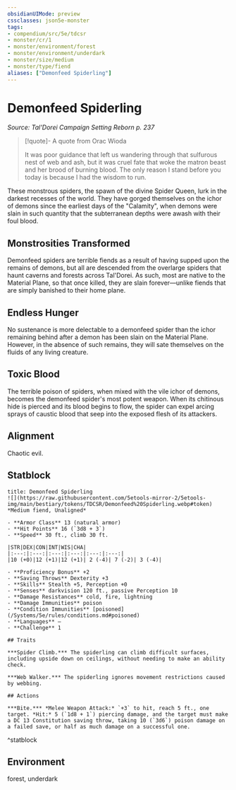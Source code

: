 ```yaml
---
obsidianUIMode: preview
cssclasses: json5e-monster
tags:
- compendium/src/5e/tdcsr
- monster/cr/1
- monster/environment/forest
- monster/environment/underdark
- monster/size/medium
- monster/type/fiend
aliases: ["Demonfeed Spiderling"]
---
```

# Demonfeed Spiderling
*Source: Tal'Dorei Campaign Setting Reborn p. 237*  

> [!quote]- A quote from Orac Wioda  
> 
> It was poor guidance that left us wandering through that sulfurous nest of web and ash, but it was cruel fate that woke the matron beast and her brood of burning blood. The only reason I stand before you today is because I had the wisdom to run.

These monstrous spiders, the spawn of the divine Spider Queen, lurk in the darkest recesses of the world. They have gorged themselves on the ichor of demons since the earliest days of the "Calamity", when demons were slain in such quantity that the subterranean depths were awash with their foul blood.

## Monstrosities Transformed

Demonfeed spiders are terrible fiends as a result of having supped upon the remains of demons, but all are descended from the overlarge spiders that haunt caverns and forests across Tal'Dorei. As such, most are native to the Material Plane, so that once killed, they are slain forever—unlike fiends that are simply banished to their home plane.

## Endless Hunger

No sustenance is more delectable to a demonfeed spider than the ichor remaining behind after a demon has been slain on the Material Plane. However, in the absence of such remains, they will sate themselves on the fluids of any living creature.

## Toxic Blood

The terrible poison of spiders, when mixed with the vile ichor of demons, becomes the demonfeed spider's most potent weapon. When its chitinous hide is pierced and its blood begins to flow, the spider can expel arcing sprays of caustic blood that seep into the exposed flesh of its attackers.

## Alignment

Chaotic evil.

## Statblock

```ad-statblock
title: Demonfeed Spiderling
![](https://raw.githubusercontent.com/5etools-mirror-2/5etools-img/main/bestiary/tokens/TDCSR/Demonfeed%20Spiderling.webp#token)
*Medium fiend, Unaligned*

- **Armor Class** 13 (natural armor)
- **Hit Points** 16 (`3d8 + 3`)
- **Speed** 30 ft., climb 30 ft.

|STR|DEX|CON|INT|WIS|CHA|
|:---:|:---:|:---:|:---:|:---:|:---:|
|10 (+0)|12 (+1)|12 (+1)| 2 (-4)| 7 (-2)| 3 (-4)|

- **Proficiency Bonus** +2
- **Saving Throws** Dexterity +3
- **Skills** Stealth +5, Perception +0
- **Senses** darkvision 120 ft., passive Perception 10
- **Damage Resistances** cold, fire, lightning
- **Damage Immunities** poison
- **Condition Immunities** [poisoned](/Systems/5e/rules/conditions.md#poisoned)
- **Languages** —
- **Challenge** 1

## Traits

***Spider Climb.*** The spiderling can climb difficult surfaces, including upside down on ceilings, without needing to make an ability check.

***Web Walker.*** The spiderling ignores movement restrictions caused by webbing.

## Actions

***Bite.*** *Melee Weapon Attack:* `+3` to hit, reach 5 ft., one target. *Hit:* 5 (`1d8 + 1`) piercing damage, and the target must make a DC 13 Constitution saving throw, taking 10 (`3d6`) poison damage on a failed save, or half as much damage on a successful one.
```
^statblock

## Environment

forest, underdark